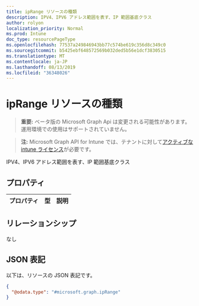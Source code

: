 ```yaml
---
title: ipRange リソースの種類
description: IPV4、IPV6 アドレス範囲を表す、IP 範囲基底クラス
author: rolyon
localization_priority: Normal
ms.prod: Intune
doc_type: resourcePageType
ms.openlocfilehash: 77537a249846943bb77c574be619c356d8c349c0
ms.sourcegitcommit: b5425ebf648572569b032ded5b56e1dcf3830515
ms.translationtype: MT
ms.contentlocale: ja-JP
ms.lasthandoff: 08/13/2019
ms.locfileid: "36348026"
---
```

# <a name="iprange-resource-type"></a>ipRange リソースの種類

> **重要:** ベータ版の Microsoft Graph Api は変更される可能性があります。運用環境での使用はサポートされていません。

> **注:** Microsoft Graph API for Intune では、テナントに対して[アクティブな intune ライセンス](https://go.microsoft.com/fwlink/?linkid=839381)が必要です。

IPV4、IPV6 アドレス範囲を表す、IP 範囲基底クラス

## <a name="properties"></a>プロパティ
|プロパティ|型|説明|
|:---|:---|:---|

## <a name="relationships"></a>リレーションシップ
なし

## <a name="json-representation"></a>JSON 表記
以下は、リソースの JSON 表記です。
<!-- {
  "blockType": "resource",
  "@odata.type": "microsoft.graph.ipRange"
}
-->
``` json
{
  "@odata.type": "#microsoft.graph.ipRange"
}
```



